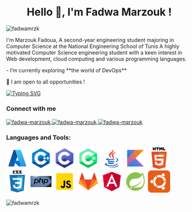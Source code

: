 <h1 align="center">Hello 👋, I'm Fadwa Marzouk !</h1>


<p align="left"> <img src="https://komarev.com/ghpvc/?username=fadwamrzk&label=Profile%20views&color=0e75b6&style=flat" alt="fadwamrzk" /> </p>
<p>I'm Marzouk Fadoua, A second-year engineering student majoring in Computer Science at the National
Engineering School of Tunis
A highly motivated Computer Science engineering student with a keen interest in Web development, cloud computing and various programming languages. <p>
- I’m currently exploring **the world of DevOps**

🔭 I am open to all opportunities !


[![Typing SVG](https://readme-typing-svg.demolab.com?font=Fira+Code&pause=1000&width=435&lines=Cloud+And+DevOps+Enthusiast;Computer++Science+Engineer)](https://git.io/typing-svg)

<h3 align="left">Connect with me</h3>
<a href="https://linkedin.com/in/fadwa-marzouk" target="blank">
  <img align="center" src="https://raw.githubusercontent.com/rahuldkjain/github-profile-readme-generator/master/src/images/icons/Social/linked-in-alt.svg" alt="fadwa-marzouk" height="30" width="40" />
  </a>
  
 
  <a href="https://www.facebook.com/fadwa.marzouk.92/" target="blank">
  <img align="center" src="https://user-images.githubusercontent.com/59792971/164092047-ea3ce66e-7068-4d46-b3ea-fbac1c0cb5fd.png" alt="fadwa-marzouk" height="40" width="40" />
  </a>

<a href="mailto:marzoukfadwa2@gmail.com" target="blank">
<img align="center" src="https://user-images.githubusercontent.com/59792971/164092165-318b4325-304b-4b3e-8143-eb8906976e4d.png" alt="fadwa-marzouk" height="40" width="40" />
</a>

<h3 align="left">Languages and Tools:</h3>
<p align="left">

  <img width="60" height="60" alt="azure" src="./icons/azure.svg" />

  <img width="60" height="60" alt="azure" src="./icons/icons8-c++.svg" />
  
  <img width="60" height="60" alt="azure" src="./icons/icons8-c-programming.svg" />
  
  <img width="60" height="60" alt="azure" src="./icons/icons8-c-sharp-logo-2.svg" />
  
  <img width="60" height="60" alt="azure" src="./icons/icons8-java.svg" />
  
  <img width="60" height="60" alt="azure" src="./icons/icons8-kotlin.svg" />

  <img width="60" height="60" alt="azure" src="./icons/html5-original-wordmark.svg" />
   
  <img width="60" height="60" alt="azure" src="./icons/css3-original-wordmark.svg" />
    
  <img width="60" height="60" alt="azure" src="./icons/php-original.svg" />
  
  <img width="60" height="60" alt="azure" src="./icons/icons8-javascript.svg" />

  <img width="60" height="60" alt="azure" src="./icons/gitlab-svgrepo-com.svg" />

  <img width="60" height="60" alt="azure" src="./icons/angular-svgrepo-com.svg" />
  
  <img width="60" height="60" alt="azure" src="./icons/icons8-spring-boot.svg" />

  <img width="60" height="60" alt="azure" src="./icons/ubuntu-svgrepo-com.svg" />

</p>

<p><img align="center" src="https://github-readme-stats.vercel.app/api/top-langs?username=fadwamrzk&show_icons=true&locale=en&layout=compact" alt="fadwamrzk" /></p>
